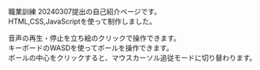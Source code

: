 職業訓練 20240307提出の自己紹介ページです。  
HTML,CSS,JavaScriptを使って制作しました。  
  
音声の再生・停止を立ち絵のクリックで操作できます。  
キーボードのWASDを使ってボールを操作できます。  
ボールの中心をクリックすると、マウスカーソル追従モードに切り替わります。
